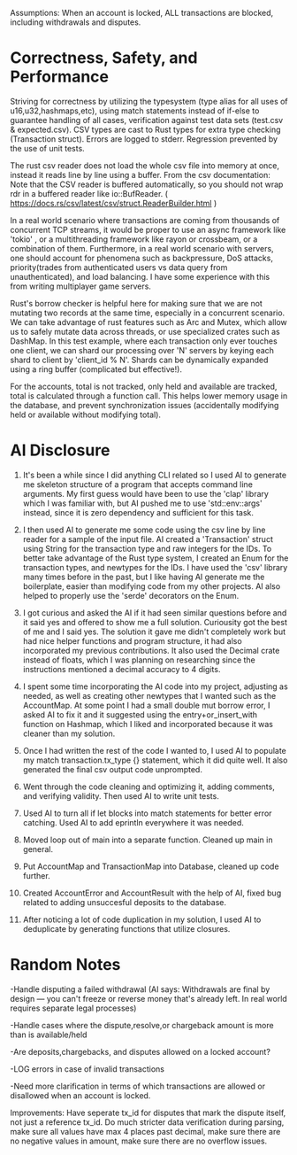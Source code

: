 Assumptions: When an account is locked, ALL transactions are blocked, including withdrawals and disputes.

# Correctness, Safety, and Performance

Striving for correctness by utilizing the typesystem (type alias for all uses of u16,u32,hashmaps,etc), using match statements instead of if-else to guarantee handling of all cases, verification against test data sets (test.csv & expected.csv). CSV types are cast to Rust types for extra type checking (Transaction struct). Errors are logged to stderr. Regression prevented by the use of unit tests.

The rust csv reader does not load the whole csv file into memory at once, instead it reads line by line using a buffer. From the csv documentation: Note that the CSV reader is buffered automatically, so you should not wrap rdr in a buffered reader like io::BufReader.
( https://docs.rs/csv/latest/csv/struct.ReaderBuilder.html )

In a real world scenario where transactions are coming from thousands of concurrent TCP streams, it would be proper to use an async framework like 'tokio' , or a multithreading framework like rayon or crossbeam, or a combination of them. Furthermore, in a real world scenario with servers, one should account for phenomena such as backpressure, DoS attacks, priority(trades from authenticated users vs data query from unauthenticated), and load balancing. I have some experience with this from writing multiplayer game servers.

Rust's borrow checker is helpful here for making sure that we are not mutating two records at the same time, especially in a concurrent scenario. We can take advantage of rust features such as Arc and Mutex, which allow us to safely mutate data across threads, or use specialized crates such as DashMap. In this test example, where each transaction only ever touches one client, we can shard our processing over 'N' servers by keying each shard to client by 'client_id % N'. Shards can be dynamically expanded using a ring buffer (complicated but effective!).

For the accounts, total is not tracked, only held and available are tracked, total is calculated through a function call. This helps lower memory usage in the database, and prevent synchronization issues (accidentally modifying held or available without modifying total).

# AI Disclosure

1. It's been a while since I did anything CLI related so I used AI to generate me skeleton structure of a program that accepts command line arguments. My first guess would have been to use the 'clap' library which I was familiar with, but AI pushed me to use 'std::env::args' instead, since it is zero dependency and sufficient for this task.

2. I then used AI to generate me some code using the csv line by line reader for a sample of the input file. AI created a 'Transaction' struct using String for the transaction type and raw integers for the IDs. To better take advantage of the Rust type system, I created an Enum for the transaction types, and newtypes for the IDs. I have used the 'csv' library many times before in the past, but I like having AI generate me the boilerplate, easier than modifying code from my other projects. AI also helped to properly use the 'serde' decorators on the Enum.

3. I got curious and asked the AI if it had seen similar questions before and it said yes and offered to show me a full solution. Curiousity got the best of me and I said yes. The solution it gave me didn't completely work but had nice helper functions and program structure, it had also incorporated my previous contributions. It also used the Decimal crate instead of floats, which I was planning on researching since the instructions mentioned a decimal accuracy to 4 digits.

4. I spent some time incorporating the AI code into my project, adjusting as needed, as well as creating other newtypes that I wanted such as the AccountMap. At some point I had a small double mut borrow error, I asked AI to fix it and it suggested using the entry+or_insert_with function on Hashmap, which I liked and incorporated because it was cleaner than my solution.

5. Once I had written the rest of the code I wanted to, I used AI to populate my  match transaction.tx_type {} statement, which it did quite well. It also generated the final csv output code unprompted.

6. Went through the code cleaning and optimizing it, adding comments, and verifying validity. Then used AI to write unit tests.

7. Used AI to turn all if let blocks into match statements for better error catching. Used AI to add eprintln everywhere it was needed.

8. Moved loop out of main into a separate function. Cleaned up main in general.

9. Put AccountMap and TransactionMap into Database, cleaned up code further.

10. Created AccountError and AccountResult with the help of AI, fixed bug related to adding unsuccesful deposits to the database.

11. After noticing a lot of code duplication in my solution, I used AI to deduplicate by generating functions that utilize closures.

# Random Notes

-Handle disputing a failed withdrawal (AI says: Withdrawals are final by design — you can't freeze or reverse money that's already left. In real world requires separate legal processes)

-Handle cases where the dispute,resolve,or chargeback amount is more than is available/held

-Are deposits,chargebacks, and disputes allowed on a locked account?

-LOG errors in case of invalid transactions

-Need more clarification in terms of which transactions are allowed or disallowed when an account is locked.

Improvements: Have seperate tx_id for disputes that mark the dispute itself, not just a reference tx_id. Do much stricter data verification during parsing, make sure all values have max 4 places past decimal, make sure there are no negative values in amount, make sure there are no overflow issues.
